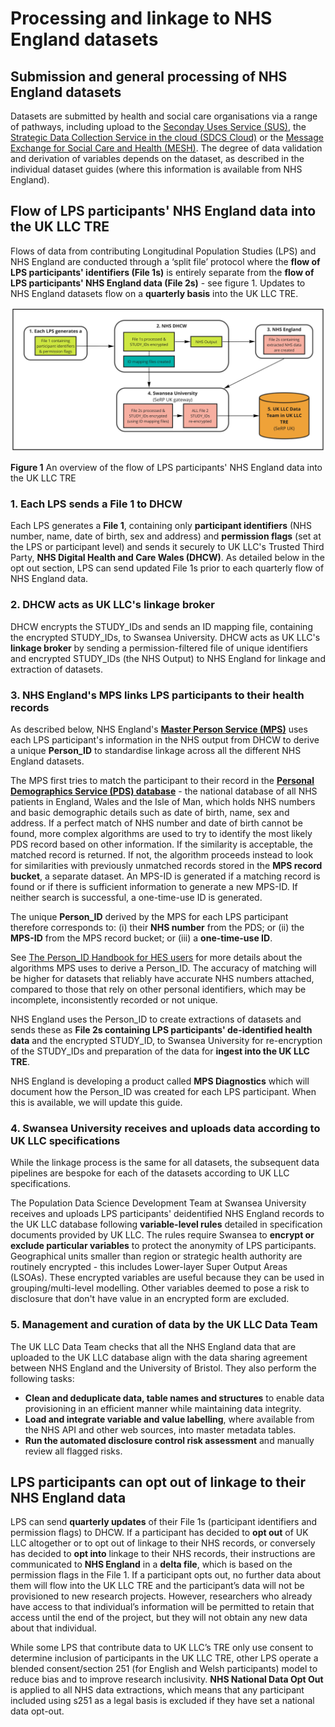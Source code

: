 # Processing and linkage to NHS England datasets
## Submission and general processing of NHS England datasets
Datasets are submitted by health and social care organisations via a range of pathways, including upload to the [Seconday Uses Service (SUS)](https://digital.nhs.uk/services/secondary-uses-service-sus), the [Strategic Data Collection Service in the cloud (SDCS Cloud)](https://digital.nhs.uk/services/strategic-data-collection-service-in-the-cloud-sdcs-cloud) or the [Message Exchange for Social Care and Health (MESH)](https://digital.nhs.uk/services/message-exchange-for-social-care-and-health-mesh). The degree of data validation and derivation of variables depends on the dataset, as described in the individual dataset guides (where this information is available from NHS England).  

## Flow of LPS participants' NHS England data into the UK LLC TRE
Flows of data from contributing Longitudinal Population Studies (LPS) and NHS England are conducted through a ‘split file’ protocol where the **flow of LPS participants' identifiers (File 1s)** is entirely separate from the **flow of LPS participants' NHS England data (File 2s)** - see figure 1. Updates to NHS England datasets flow on a **quarterly basis** into the UK LLC TRE. 

<img src="../../../images/Linkage_UKLLCDataFlows_Figure1.jpg" width="600"/>

**Figure 1** An overview of the flow of LPS participants' NHS England data into the UK LLC TRE  

### 1. Each LPS sends a File 1 to DHCW

Each LPS generates a **File 1**, containing only **participant identifiers** (NHS number, name, date of birth, sex and address) and **permission flags** (set at the LPS or participant level) and sends it securely to UK LLC's Trusted Third Party, **NHS Digital Health and Care Wales (DHCW)**. As detailed below in the opt out section, LPS can send updated File 1s prior to each quarterly flow of NHS England data.  

### 2. DHCW acts as UK LLC's linkage broker

DHCW encrypts the STUDY_IDs and sends an ID mapping file, containing the encrypted STUDY_IDs, to Swansea University. DHCW acts as UK LLC's **linkage broker** by sending a permission-filtered file of unique identifiers and encrypted STUDY_IDs (the NHS Output) to NHS England for linkage and extraction of datasets. 

### 3. NHS England's MPS links LPS participants to their health records 
As described below, NHS England's [**Master Person Service (MPS)**](https://digital.nhs.uk/services/personal-demographics-service/master-person-service) uses each LPS participant's information in the NHS output from DHCW to derive a unique **Person_ID** to standardise linkage across all the different NHS England datasets.   

The MPS first tries to match the participant to their record in the [**Personal Demographics Service (PDS) database**](https://digital.nhs.uk/services/personal-demographics-service) - the national database of all NHS patients in England, Wales and the Isle of Man, which holds NHS numbers and basic demographic details such as date of birth, name, sex and address. If a perfect match of NHS number and date of birth cannot be found, more complex algorithms are used to try to identify the most likely PDS record based on other information. If the similarity is acceptable, the matched record is returned. If not, the algorithm proceeds instead to look for similarities with previously unmatched records stored in the **MPS record bucket**, a separate dataset. An MPS-ID is generated if a matching record is found or if there is sufficient information to generate a new MPS-ID. If neither search is successful, a one-time-use ID is generated.   

The unique **Person_ID** derived by the MPS for each LPS participant therefore corresponds to: (i) their **NHS number** from the PDS; or (ii) the **MPS-ID** from the MPS record bucket; or (iii) a **one-time-use ID**.  

See [The Person_ID Handbook for HES users](https://digital.nhs.uk/binaries/content/assets/website-assets/services/mps/the-person_id-handbook-for-hes-users-v1.0.4.pdf) for more details about the algorithms MPS uses to derive a Person_ID. The accuracy of matching will be higher for datasets that reliably have accurate NHS numbers attached, compared to those that rely on other personal identifiers, which may be incomplete, inconsistently recorded or not unique.

NHS England uses the Person_ID to create extractions of datasets and sends these as **File 2s containing LPS participants' de-identified health data** and the encrypted STUDY_ID, to Swansea University for re-encryption of the STUDY_IDs and preparation of the data for **ingest into the UK LLC TRE**. 

NHS England is developing a product called **MPS Diagnostics** which will document how the Person_ID was created for each LPS participant. When this is available, we will update this guide.   

### 4. Swansea University receives and uploads data according to UK LLC specifications
While the linkage process is the same for all datasets, the subsequent data pipelines are bespoke for each of the datasets according to UK LLC specifications.   

The Population Data Science Development Team at Swansea University receives and uploads LPS participants' deidentified NHS England records to the UK LLC database following **variable-level rules** detailed in specification documents provided by UK LLC. The rules require Swansea to **encrypt or exclude particular variables** to protect the anonymity of LPS participants. Geographical units smaller than region or strategic health authority are routinely encrypted - this includes Lower-layer Super Output Areas (LSOAs). These encrypted variables are useful because they can be used in grouping/multi-level modelling. Other variables deemed to pose a risk to disclosure that don't have value in an encrypted form are excluded.

### 5. Management and curation of data by the UK LLC Data Team
The UK LLC Data Team checks that all the NHS England data that are uploaded to the UK LLC database align with the data sharing agreement between NHS England and the University of Bristol. They also perform the following tasks:   
* **Clean and deduplicate data, table names and structures** to enable data provisioning in an efficient manner while maintaining data integrity.    
* **Load and integrate variable and value labelling**, where available from the NHS API and other web sources, into master metadata tables.  
* **Run the automated disclosure control risk assessment** and manually review all flagged risks.  

## LPS participants can opt out of linkage to their NHS England data
LPS can send **quarterly updates** of their File 1s (participant identifiers and permission flags) to DHCW. If a participant has decided to **opt out** of UK LLC altogether or to opt out of linkage to their NHS records, or conversely has decided to **opt into** linkage to their NHS records, their instructions are communicated to **NHS England** in a **delta file**, which is based on the permission flags in the File 1. If a participant opts out, no further data about them will flow into the UK LLC TRE and the participant’s data will not be provisioned to new research projects. However, researchers who already have access to that individual’s information will be permitted to retain that access until the end of the project, but they will not obtain any new data about that individual.   

While some LPS that contribute data to UK LLC’s TRE only use consent to determine inclusion of participants in the UK LLC TRE, other LPS operate a blended consent/section 251 (for English and Welsh participants) model to reduce bias and to improve research inclusivity. **NHS National Data Opt Out** is applied to all NHS data extractions, which means that any participant included using s251 as a legal basis is excluded if they have set a national data opt-out. 